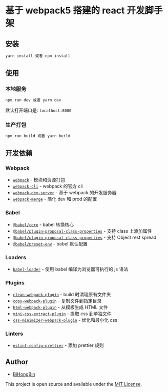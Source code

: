 # 基于 webpack5 搭建的 react 开发脚手架

## 安装

```bash
yarn install 或者 npm install
```

## 使用

### 本地服务

```bash
npm run dev 或者 yarn dev
```

默认打开端口是: `localhost:8080`

### 生产打包

```bash
npm run build 或者 yarn build
```

## 开发依赖

### Webpack

- [`webpack`](https://github.com/webpack/webpack) - 模块和资源打包
- [`webpack-cli`](https://github.com/webpack/webpack-cli) - webpack 的官方 cli
- [`webpack-dev-server`](https://github.com/webpack/webpack-dev-server) - 基于 webpack 的开发服务器
- [`webpack-merge`](https://github.com/survivejs/webpack-merge) - 简化 dev 和 prod 的配置

### Babel

- [`@babel/core`](https://www.npmjs.com/package/@babel/core) - babel 转换核心
- [`@babel/plugin-proposal-class-properties`](https://babeljs.io/docs/en/babel-plugin-proposal-class-properties) - 支持 class 上添加属性
- [`@babel/plugin-proposal-class-properties`](@babel/plugin-proposal-object-rest-spread) - 支持 Object rest spread
- [`@babel/preset-env`](https://babeljs.io/docs/en/babel-preset-env) - babel 默认配置

### Loaders

- [`babel-loader`](https://webpack.js.org/loaders/babel-loader/) - 使用 babel 编译为浏览器可执行的 js 语法

### Plugins

- [`clean-webpack-plugin`](https://github.com/johnagan/clean-webpack-plugin) - build 时清理原有文件夹
- [`copy-webpack-plugin`](https://github.com/webpack-contrib/copy-webpack-plugin) - 复制文件到指定目录
- [`html-webpack-plugin`](https://github.com/jantimon/html-webpack-plugin) - 从模板生成 HTML 文件
- [`mini-css-extract-plugin`](https://github.com/webpack-contrib/mini-css-extract-plugin) - 提取 css 到单独文件
- [`css-minimizer-webpack-plugin`](https://webpack.js.org/plugins/css-minimizer-webpack-plugin/) - 优化和最小化 css

### Linters

- [`eslint-config-prettier`](https://github.com/prettier/eslint-config-prettier) - 添加 prettier 规则

## Author

- [BiHongBin](https://www.zuotiangood.top)

This project is open source and available under the [MIT License](LICENSE).
